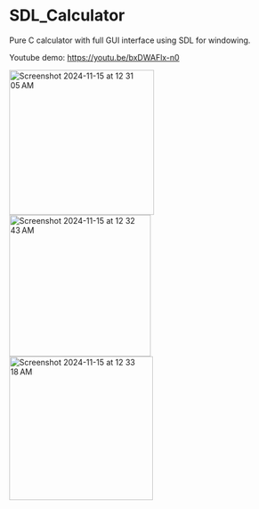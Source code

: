 # SDL_Calculator
Pure C calculator with full GUI interface using SDL for windowing. 

Youtube demo: https://youtu.be/bxDWAFlx-n0

<img width="260" alt="Screenshot 2024-11-15 at 12 31 05 AM" src="https://github.com/user-attachments/assets/d3a2a695-70d2-4a72-87dc-6d51957a07a8">


<img width="254" alt="Screenshot 2024-11-15 at 12 32 43 AM" src="https://github.com/user-attachments/assets/599c7477-0312-4d7d-bf43-77cd896a1644">


<img width="258" alt="Screenshot 2024-11-15 at 12 33 18 AM" src="https://github.com/user-attachments/assets/833d9841-c1f0-45d4-844b-c90db422b74e">

